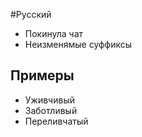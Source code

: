 #Русский 
- Покинула чат 
- Неизменямые суффиксы 
## Примеры
- Уживчивый
- Заботливый
- Переливчатый 